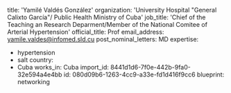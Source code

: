 title: 'Yamilé Valdés González'
organization: 'University Hospital "General Calixto García"/ Public Health Ministry of Cuba'
job_title: 'Chief of the Teaching an Research Deparment/Member of the National Comitee of Arterial Hypertension'
official_title: Prof
email_address: yamile.valdes@infomed.sld.cu
post_nominal_letters: MD
expertise:
  - hypertension
  - salt
country:
  - Cuba
works_in: Cuba
import_id: 8441d1d6-7f0e-442b-9fa0-32e594a4e4bb
id: 080d09b6-1263-4cc9-a33e-fd1d416f9cc6
blueprint: networking
